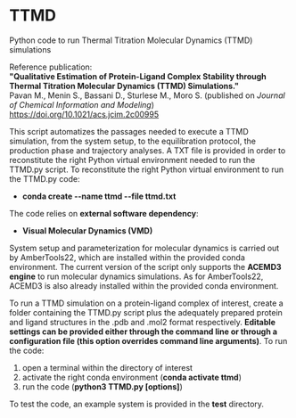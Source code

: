 # TTMD
Python code to run Thermal Titration Molecular Dynamics (TTMD) simulations

Reference publication:  
**"Qualitative Estimation of Protein-Ligand Complex Stability through Thermal Titration Molecular Dynamics (TTMD) Simulations."**  
Pavan M., Menin S., Bassani D., Sturlese M., Moro S. (published on *Journal of Chemical Information and Modeling*)  
https://doi.org/10.1021/acs.jcim.2c00995  

This script automatizes the passages needed to execute a TTMD simulation, from the system setup, to the equilibration protocol, the production phase and trajectory analyses. A TXT file is provided in order to reconstitute the right Python virtual environment needed to run the TTMD.py script. 
To reconstitute the right Python virtual environment to run the TTMD.py code:
- **conda create --name ttmd --file ttmd.txt**

The code relies on **external software dependency**:
- **Visual Molecular Dynamics (VMD)**  

System setup and parameterization for molecular dynamics is carried out by AmberTools22, which are installed within the provided conda environment. The current version of the script only supports the **ACEMD3 engine** to run molecular dynamics simulations. As for AmberTools22, ACEMD3 is also already installed within the provided conda environment.

To run a TTMD simulation on a protein-ligand complex of interest, create a folder containing the TTMD.py script plus the adequately prepared protein and ligand structures in the .pdb and .mol2 format respectively. **Editable settings can be provided either through the command line or through a configuration file (this option overrides command line arguments)**. 
To run the code:
1. open a terminal within the directory of interest
2. activate the right conda environment (**conda activate ttmd**)
3. run the code (**python3 TTMD.py [options]**)

To test the code, an example system is provided in the **test** directory.
